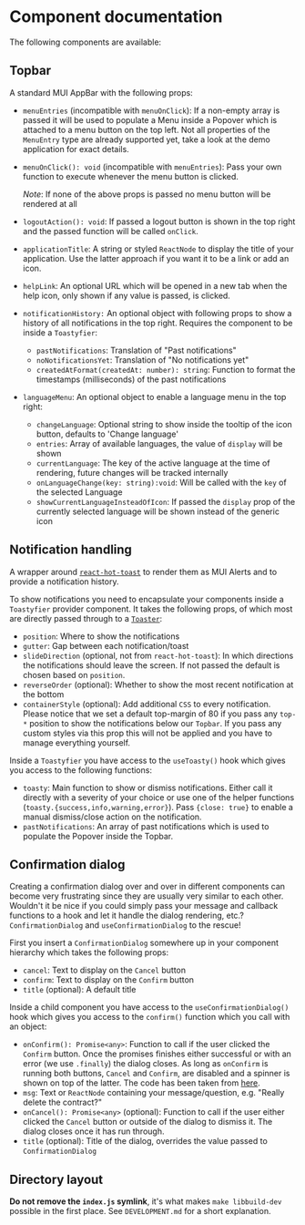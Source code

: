 # Component documentation

The following components are available:

## Topbar

A standard MUI AppBar with the following props:

- `menuEntries` (incompatible with `menuOnClick`): If a non-empty array is passed it
  will be used to populate a Menu inside a Popover which is attached to a menu button on
  the top left. Not all properties of the `MenuEntry` type are already supported yet,
  take a look at the demo application for exact details.
- `menuOnClick(): void` (incompatible with `menuEntries`): Pass your own function to
  execute whenever the menu button is clicked.

  _Note_: If none of the above props is passed no menu button will be rendered at all

- `logoutAction(): void`: If passed a logout button is shown in the top right and the
  passed function will be called `onClick`.
- `applicationTitle`: A string or styled `ReactNode` to display the title of your
  application. Use the latter approach if you want it to be a link or add an icon.
- `helpLink`: An optional URL which will be opened in a new tab when the help icon, only
  shown if any value is passed, is clicked.
- `notificationHistory:` An optional object with following props to show a history of
  all notifications in the top right. Requires the component to be inside a
  `Toastyfier`:
  - `pastNotifications`: Translation of "Past notifications"
  - `noNotificationsYet`: Translation of "No notifications yet"
  - `createdAtFormat(createdAt: number): string`: Function to format the timestamps
    (milliseconds) of the past notifications
- `languageMenu`: An optional object to enable a language menu in the top right:
  - `changeLanguage`: Optional string to show inside the tooltip of the icon button,
    defaults to 'Change language'
  - `entries`: Array of available languages, the value of `display` will be shown
  - `currentLanguage`: The key of the active language at the time of rendering, future
    changes will be tracked internally
  - `onLanguageChange(key: string):void`: Will be called with the `key` of the selected
    Language
  - `showCurrentLanguageInsteadOfIcon`: If passed the `display` prop of the currently
    selected language will be shown instead of the generic icon

## Notification handling

A wrapper around [`react-hot-toast`](https://github.com/timolins/react-hot-toast) to
render them as MUI Alerts and to provide a notification history.

To show notifications you need to encapsulate your components inside a `Toastyfier`
provider component. It takes the following props, of which most are directly passed
through to a [`Toaster`](https://react-hot-toast.com/docs/toaster):

- `position`: Where to show the notifications
- `gutter`: Gap between each notification/toast
- `slideDirection` (optional, not from `react-hot-toast`): In which directions the
  notifications should leave the screen. If not passed the default is chosen based on
  `position`.
- `reverseOrder` (optional): Whether to show the most recent notification at the bottom
- `containerStyle` (optional): Add additional `CSS` to every notification. Please notice
  that we set a default top-margin of 80 if you pass any `top-*` position to show the
  notifications below our `Topbar`. If you pass any custom styles via this prop this
  will not be applied and you have to manage everything yourself.

Inside a `Toastyfier` you have access to the `useToasty()` hook which gives you access
to the following functions:

- `toasty`: Main function to show or dismiss notifications. Either call it directly with
  a severity of your choice or use one of the helper functions
  (`toasty.{success,info,warning,error}`). Pass `{close: true}` to enable a manual
  dismiss/close action on the notification.
- `pastNotifications`: An array of past notifications which is used to populate the
  Popover inside the Topbar.

## Confirmation dialog

Creating a confirmation dialog over and over in different components can become very
frustrating since they are usually very similar to each other. Wouldn't it be nice if
you could simply pass your message and callback functions to a hook and let it handle
the dialog rendering, etc.? `ConfirmationDialog` and `useConfirmationDialog` to the
rescue!

First you insert a `ConfirmationDialog` somewhere up in your component hierarchy which
takes the following props:

- `cancel`: Text to display on the `Cancel` button
- `confirm`: Text to display on the `Confirm` button
- `title` (optional): A default title

Inside a child component you have access to the `useConfirmationDialog()` hook which
gives you access to the `confirm()` function which you call with an object:

- `onConfirm(): Promise<any>`: Function to call if the user clicked the `Confirm`
  button. Once the promises finishes either successful or with an error (we use
  `.finally`) the dialog closes. As long as `onConfirm` is running both buttons,
  `Cancel` and `Confirm`, are disabled and a spinner is shown on top of the latter. The
  code has been taken from
  [here](https://mui.com/components/progress/#interactive-integration=).
- `msg`: Text or `ReactNode` containing your message/question, e.g. "Really delete the
  contract?"
- `onCancel(): Promise<any>` (optional): Function to call if the user either clicked the
  `Cancel` button or outside of the dialog to dismiss it. The dialog closes once it has
  run through.
- `title` (optional): Title of the dialog, overrides the value passed to
  `ConfirmationDialog`

## Directory layout

**Do not remove the `index.js` symlink**, it's what makes `make libbuild-dev` possible
in the first place. See `DEVELOPMENT.md` for a short explanation.
